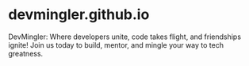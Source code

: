# devmingler.github.io
DevMingler: Where developers unite, code takes flight, and friendships ignite! Join us today to build, mentor, and mingle your way to tech greatness.
